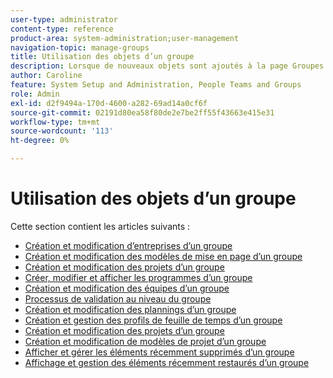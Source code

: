 ```yaml
---
user-type: administrator
content-type: reference
product-area: system-administration;user-management
navigation-topic: manage-groups
title: Utilisation des objets d’un groupe
description: Lorsque de nouveaux objets sont ajoutés à la page Groupes , n’oubliez pas de mettre à jour l’article Gérer les groupes/groupes overview/groups.html .
author: Caroline
feature: System Setup and Administration, People Teams and Groups
role: Admin
exl-id: d2f9494a-170d-4600-a282-69ad14a0cf6f
source-git-commit: 02191d80ea58f80de2e7be2ff55f43663e415e31
workflow-type: tm+mt
source-wordcount: '113'
ht-degree: 0%

---
```


# Utilisation des objets d’un groupe

<!--
<p data-mc-conditions="QuicksilverOrClassic.Draft mode">When new objects are added to the Groups page, don't forget to update the article Manage groups/Groups overview/groups.html</p>
-->

Cette section contient les articles suivants :

* [Création et modification d’entreprises d’un groupe](../../../administration-and-setup/manage-groups/work-with-group-objects/create-and-modify-a-groups-companies.md)
* [Création et modification des modèles de mise en page d’un groupe](../../../administration-and-setup/manage-groups/work-with-group-objects/create-and-modify-a-groups-layout-templates.md)
* [Création et modification des projets d’un groupe](../../../administration-and-setup/manage-groups/work-with-group-objects/create-and-modify-a-groups-portfolios.md)
* [Créer, modifier et afficher les programmes d’un groupe](../../../administration-and-setup/manage-groups/work-with-group-objects/create-and-modify-a-groups-programs.md)
* [Création et modification des équipes d’un groupe](../../../administration-and-setup/manage-groups/work-with-group-objects/create-and-modify-a-groups-teams.md)
* [Processus de validation au niveau du groupe](../../../administration-and-setup/manage-groups/work-with-group-objects/create-and-modify-groups-approval-processes.md)
* [Création et modification des plannings d’un groupe](../../../administration-and-setup/manage-groups/work-with-group-objects/create-and-modify-a-groups-schedules.md)
* [Création et gestion des profils de feuille de temps d’un groupe](../../../administration-and-setup/manage-groups/work-with-group-objects/create-and-modify-a-groups-timesheet-profiles.md)
* [Création et modification des projets d’un groupe](../../../administration-and-setup/manage-groups/work-with-group-objects/create-and-modify-a-groups-projects.md)
* [Création et modification de modèles de projet d’un groupe](../../../administration-and-setup/manage-groups/work-with-group-objects/create-and-modify-a-groups-templates.md)
* [Afficher et gérer les éléments récemment supprimés d’un groupe](../../../administration-and-setup/manage-groups/work-with-group-objects/view-manage-groups-recently-deleted-objects.md)
* [Affichage et gestion des éléments récemment restaurés d’un groupe](../../../administration-and-setup/manage-groups/work-with-group-objects/view-manage-groups-recently-restored-objects.md)

